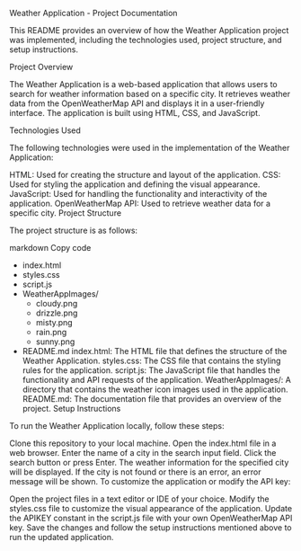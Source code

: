 Weather Application - Project Documentation

This README provides an overview of how the Weather Application project was implemented, including the technologies used, project structure, and setup instructions.

Project Overview

The Weather Application is a web-based application that allows users to search for weather information based on a specific city. It retrieves weather data from the OpenWeatherMap API and displays it in a user-friendly interface. The application is built using HTML, CSS, and JavaScript.

Technologies Used

The following technologies were used in the implementation of the Weather Application:

HTML: Used for creating the structure and layout of the application.
CSS: Used for styling the application and defining the visual appearance.
JavaScript: Used for handling the functionality and interactivity of the application.
OpenWeatherMap API: Used to retrieve weather data for a specific city.
Project Structure

The project structure is as follows:

markdown
Copy code
- index.html
- styles.css
- script.js
- WeatherAppImages/
  - cloudy.png
  - drizzle.png
  - misty.png
  - rain.png
  - sunny.png
- README.md
index.html: The HTML file that defines the structure of the Weather Application.
styles.css: The CSS file that contains the styling rules for the application.
script.js: The JavaScript file that handles the functionality and API requests of the application.
WeatherAppImages/: A directory that contains the weather icon images used in the application.
README.md: The documentation file that provides an overview of the project.
Setup Instructions

To run the Weather Application locally, follow these steps:

Clone this repository to your local machine.
Open the index.html file in a web browser.
Enter the name of a city in the search input field.
Click the search button or press Enter.
The weather information for the specified city will be displayed.
If the city is not found or there is an error, an error message will be shown.
To customize the application or modify the API key:

Open the project files in a text editor or IDE of your choice.
Modify the styles.css file to customize the visual appearance of the application.
Update the APIKEY constant in the script.js file with your own OpenWeatherMap API key.
Save the changes and follow the setup instructions mentioned above to run the updated application.
